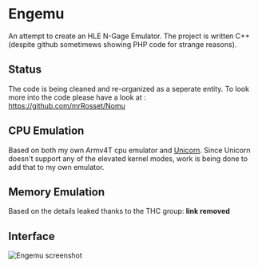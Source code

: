 # Engemu

An attempt to create an HLE N-Gage Emulator. The project is written C++ (despite github sometimews showing PHP code for strange reasons).

## Status

The code is being cleaned and re-organized as a seperate entity. To look more into the code please have a look at :
https://github.com/mrRosset/Nomu

## CPU Emulation

Based on both my own Armv4T cpu emulator and [Unicorn](https://www.unicorn-engine.org/). Since Unicorn doesn't support any of the elevated kernel modes, work is being done to add that to my own emulator.

## Memory Emulation

Based on the details leaked thanks to the THC group:
**link removed**

## Interface

![Engemu screenshot](https://i.imgur.com/m7C3fNy.png)
